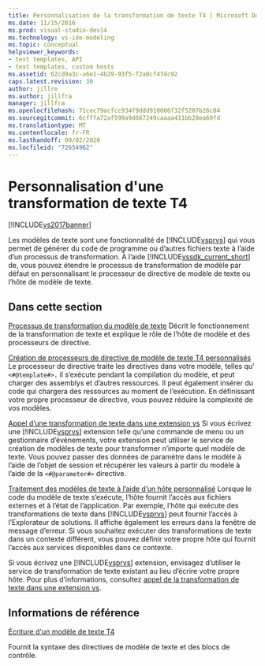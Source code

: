 ```yaml
---
title: Personnalisation de la transformation de texte T4 | Microsoft Docs
ms.date: 11/15/2016
ms.prod: visual-studio-dev14
ms.technology: vs-ide-modeling
ms.topic: conceptual
helpviewer_keywords:
- text templates, API
- text templates, custom hosts
ms.assetid: 62cd9a3c-a6e1-4b29-93f5-f2a0cf47dc92
caps.latest.revision: 30
author: jillre
ms.author: jillfra
manager: jillfra
ms.openlocfilehash: 71cec79acfcc934f9ddd910006f32f5207b26c84
ms.sourcegitcommit: 6cfffa72af599a9d667249caaaa411bb28ea69fd
ms.translationtype: MT
ms.contentlocale: fr-FR
ms.lasthandoff: 09/02/2020
ms.locfileid: "72654962"
---
```

# <a name="customizing-t4-text-transformation"></a>Personnalisation d'une transformation de texte T4
[!INCLUDE[vs2017banner](../includes/vs2017banner.md)]

Les modèles de texte sont une fonctionnalité de [!INCLUDE[vsprvs](../includes/vsprvs-md.md)] qui vous permet de générer du code de programme ou d’autres fichiers texte à l’aide d’un processus de transformation. À l’aide [!INCLUDE[vssdk_current_short](../includes/vssdk-current-short-md.md)] de, vous pouvez étendre le processus de transformation de modèle par défaut en personnalisant le processeur de directive de modèle de texte ou l’hôte de modèle de texte.

## <a name="in-this-section"></a>Dans cette section
 [Processus de transformation du modèle de texte](../modeling/the-text-template-transformation-process.md) Décrit le fonctionnement de la transformation de texte et explique le rôle de l’hôte de modèle et des processeurs de directive.

 [Création de processeurs de directive de modèle de texte T4 personnalisés](../modeling/creating-custom-t4-text-template-directive-processors.md) Le processeur de directive traite les directives dans votre modèle, telles qu' `<#@template#>.` il s’exécute pendant la compilation du modèle, et peut charger des assemblys et d’autres ressources. Il peut également insérer du code qui chargera des ressources au moment de l’exécution. En définissant votre propre processeur de directive, vous pouvez réduire la complexité de vos modèles.

 [Appel d’une transformation de texte dans une extension vs](../modeling/invoking-text-transformation-in-a-vs-extension.md) Si vous écrivez une [!INCLUDE[vsprvs](../includes/vsprvs-md.md)] extension telle qu’une commande de menu ou un gestionnaire d’événements, votre extension peut utiliser le service de création de modèles de texte pour transformer n’importe quel modèle de texte. Vous pouvez passer des données de paramètre dans le modèle à l’aide de l’objet de session et récupérer les valeurs à partir du modèle à l’aide de la `<#@parameter#>` directive.

 [Traitement des modèles de texte à l’aide d’un hôte personnalisé](../modeling/processing-text-templates-by-using-a-custom-host.md) Lorsque le code du modèle de texte s’exécute, l’hôte fournit l’accès aux fichiers externes et à l’état de l’application. Par exemple, l’hôte qui exécute des transformations de texte dans [!INCLUDE[vsprvs](../includes/vsprvs-md.md)] peut fournir l’accès à l’Explorateur de solutions. Il affiche également les erreurs dans la fenêtre de message d’erreur. Si vous souhaitez exécuter des transformations de texte dans un contexte différent, vous pouvez définir votre propre hôte qui fournit l’accès aux services disponibles dans ce contexte.

 Si vous écrivez une [!INCLUDE[vsprvs](../includes/vsprvs-md.md)] extension, envisagez d’utiliser le service de transformation de texte existant au lieu d’écrire votre propre hôte. Pour plus d’informations, consultez [appel de la transformation de texte dans une extension vs](../modeling/invoking-text-transformation-in-a-vs-extension.md).

## <a name="reference"></a>Informations de référence
 [Écriture d'un modèle de texte T4](../modeling/writing-a-t4-text-template.md)

 Fournit la syntaxe des directives de modèle de texte et des blocs de contrôle.
